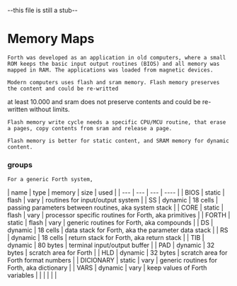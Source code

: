 --this file is still a stub--

# Memory Maps
 
    Forth was developed as an application in old computers, where a small ROM keeps the basic input output routines (BIOS) and all memory was mapped in RAM. The applications was loaded from magnetic devices.

    Modern computers uses flash and sram memory. Flash memory preserves the content and could be re-writted
at least 10.000 and sram does not preserve contents and could be re-written without limits. 

    Flash memory write cycle needs a specific CPU/MCU routine, that erase a pages, copy contents from sram and release a page.

    Flash memory is better for static content, and SRAM memory for dynamic content.


### groups

    For a generic Forth system,

| name | type | memory | size | used |
| --- | --- | --- | ---- |
| BIOS | static | flash | vary | routines for input/output system |
| SS | dynamic | 18 cells | passing parameters between routines, aka system stack |
| CORE | static | flash | vary | processor specific routines for Forth, aka primitives |
| FORTH | static | flash | vary | generic routines for Forth, aka compounds |
| DS | dynamic | 18 cells | data stack for Forth, aka the parameter data stack |
| RS | dynamic | 18 cells | return stack for Forth, aka return stack |
| TIB | dynamic | 80 bytes | terminal input/output buffer | 
| PAD | dynamic | 32 bytes | scratch area for Forth |
| HLD | dynamic | 32 bytes | scratch area for Forth format numbers | 
| DICIONARY | static | vary | generic routines for Forth, aka dictionary |
| VARS | dynamic | vary | keep values of Forth variables |
| | | | |


